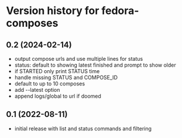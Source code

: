 # Version history for fedora-composes

## 0.2 (2024-02-14)
- output compose urls and use multiple lines for status
- status: default to showing latest finished and prompt to show older
- if STARTED only print STATUS time
- handle missing STATUS and COMPOSE_ID
- default to up to 10 composes
- add --latest option
- append logs/global to url if doomed

## 0.1 (2022-08-11)
- initial release with list and status commands and filtering
